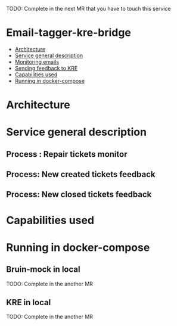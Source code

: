TODO: Complete in the next MR that you have to touch this service 
# Email-tagger-kre-bridge
  * [Architecture](#architecture)
  * [Service general description](#service-general-description)
  * [Monitoring emails](#monitoring-emails)
  * [Sending feedback to KRE](#sending-feedback-to-kre)
  * [Capabilities used](#capabilities-used) 
  * [Running in docker-compose](#running-in-docker-compose)

# Architecture

# Service general description

## Process : Repair tickets monitor

## Process: New created tickets feedback

## Process: New closed tickets feedback

# Capabilities used

# Running in docker-compose

## Bruin-mock in local
TODO: Complete in the another MR

## KRE in local
TODO: Complete in the another MR